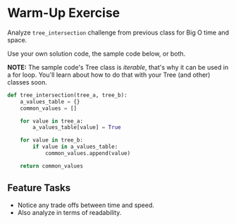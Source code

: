 # Warm-Up Exercise

Analyze `tree_intersection` challenge from previous class for Big O time and space.

Use your own solution code, the sample code below, or both.

**NOTE:** The sample code's Tree class is *iterable*, that's why it can be used in a for loop. You'll learn about how to do that with your Tree (and other) classes soon.

```python
def tree_intersection(tree_a, tree_b):
    a_values_table = {}
    common_values = []

    for value in tree_a:
        a_values_table[value] = True

    for value in tree_b:
        if value in a_values_table:
            common_values.append(value)

    return common_values
```

## Feature Tasks

- Notice any trade offs between time and speed.
- Also analyze in terms of readability.
